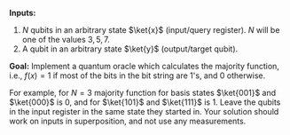 **Inputs:** 

1. $N$ qubits in an arbitrary state $\ket{x}$ (input/query register). $N$ will be one of the values $3, 5, 7$.
2. A qubit in an arbitrary state $\ket{y}$ (output/target qubit).

**Goal:** 
Implement a quantum oracle which calculates the majority function, i.e., $f(x) = 1$ if most of the bits in the bit string are $1$'s, and $0$ otherwise.
    
For example, for $N = 3$ majority function for basis states $\ket{001}$ and $\ket{000}$ is $0$, and for $\ket{101}$ and $\ket{111}$ is $1$.
Leave the qubits in the input register in the same state they started in.
Your solution should work on inputs in superposition, and not use any measurements.